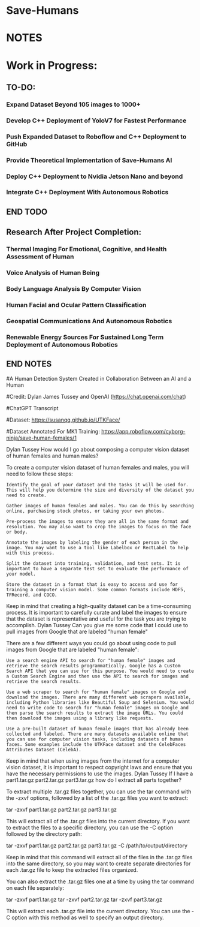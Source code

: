 # Save-Humans


# NOTES

# Work in Progress:
## TO-DO:
### Expand Dataset Beyond 105 images to 1000+
### Develop C++ Deployment of YoloV7 for Fastest Performance
### Push Expanded Dataset to Roboflow and C++ Deployment to GitHub
### Provide Theoretical Implementation of Save-Humans AI
### Deploy C++ Deployment to Nvidia Jetson Nano and beyond
### Integrate C++ Deployment With Autonomous Robotics
## END TODO


## Research After Project Completion:
### Thermal Imaging For Emotional, Cognitive, and Health Assessment of Human
### Voice Analysis of Human Being
### Body Language Analysis By Computer Vision
### Human Facial and Ocular Pattern Classification
### Geospatial Communications And Autonomous Robotics
### Renewable Energy Sources For Sustained Long Term Deployment of Autonomous Robotics

## END NOTES




#A Human Detection System Created in Collaboration Between an AI and a Human

#Credit: Dylan James Tussey and OpenAI (https://chat.openai.com/chat)

#ChatGPT Transcript

#Dataset: https://susanqq.github.io/UTKFace/
  
#Dataset Annotated For MK1 Training: https://app.roboflow.com/cyborg-ninja/save-human-females/1


Dylan Tussey
How would I go about composing a computer vision dataset of human females and human males?

To create a computer vision dataset of human females and males, you will need to follow these steps:

    Identify the goal of your dataset and the tasks it will be used for. This will help you determine the size and diversity of the dataset you need to create.

    Gather images of human females and males. You can do this by searching online, purchasing stock photos, or taking your own photos.

    Pre-process the images to ensure they are all in the same format and resolution. You may also want to crop the images to focus on the face or body.

    Annotate the images by labeling the gender of each person in the image. You may want to use a tool like Labelbox or RectLabel to help with this process.

    Split the dataset into training, validation, and test sets. It is important to have a separate test set to evaluate the performance of your model.

    Store the dataset in a format that is easy to access and use for training a computer vision model. Some common formats include HDF5, TFRecord, and COCO.

Keep in mind that creating a high-quality dataset can be a time-consuming process. It is important to carefully curate and label the images to ensure that the dataset is representative and useful for the task you are trying to accomplish.
Dylan Tussey
Can you give me some code that I could use to pull images from Google that are labeled "human female"

There are a few different ways you could go about using code to pull images from Google that are labeled "human female":

    Use a search engine API to search for "human female" images and retrieve the search results programmatically. Google has a Custom Search API that you can use for this purpose. You would need to create a Custom Search Engine and then use the API to search for images and retrieve the search results.

    Use a web scraper to search for "human female" images on Google and download the images. There are many different web scrapers available, including Python libraries like Beautiful Soup and Selenium. You would need to write code to search for "human female" images on Google and then parse the search results to extract the image URLs. You could then download the images using a library like requests.

    Use a pre-built dataset of human female images that has already been collected and labeled. There are many datasets available online that you can use for computer vision tasks, including datasets of human faces. Some examples include the UTKFace dataset and the CelebFaces Attributes Dataset (CelebA).

Keep in mind that when using images from the internet for a computer vision dataset, it is important to respect copyright laws and ensure that you have the necessary permissions to use the images.
Dylan Tussey
If I have a part1.tar.gz part2.tar.gz part3.tar.gz how do I extract all parts together?

To extract multiple .tar.gz files together, you can use the tar command with the -zxvf options, followed by a list of the .tar.gz files you want to extract:

tar -zxvf part1.tar.gz part2.tar.gz part3.tar.gz

This will extract all of the .tar.gz files into the current directory. If you want to extract the files to a specific directory, you can use the -C option followed by the directory path:

tar -zxvf part1.tar.gz part2.tar.gz part3.tar.gz -C /path/to/output/directory

Keep in mind that this command will extract all of the files in the .tar.gz files into the same directory, so you may want to create separate directories for each .tar.gz file to keep the extracted files organized.

You can also extract the .tar.gz files one at a time by using the tar command on each file separately:

tar -zxvf part1.tar.gz
tar -zxvf part2.tar.gz
tar -zxvf part3.tar.gz

This will extract each .tar.gz file into the current directory. You can use the -C option with this method as well to specify an output directory.

